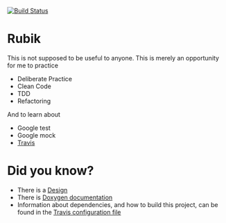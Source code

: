 [![Build Status](https://travis-ci.org/kees-jan/rubik.svg?branch=master)](https://travis-ci.org/kees-jan/rubik)
# Rubik

This is not supposed to be useful to anyone. This is merely an opportunity for me to practice
 * Deliberate Practice
 * Clean Code
 * TDD
 * Refactoring

And to learn about
 * Google test
 * Google mock
 * [Travis](https://travis-ci.org/kees-jan/rubik)

# Did you know?

 * There is a [Design](Design.md)
 * There is [Doxygen documentation](http://kees-jan.github.io/rubik/)
 * Information about dependencies, and how to build this project, can be found in the [Travis configuration file](.travis.yml)
